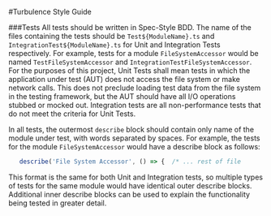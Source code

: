 #Turbulence Style Guide

###Tests
All tests should be written in Spec-Style BDD.  The name of the files containing the tests should be `Test${ModuleName}.ts` and `IntegrationTest${ModuleName}.ts` for Unit and Integration Tests respectively.  For example, tests for a module `FileSystemAccessor` would be named `TestFileSystemAccessor` and `IntegrationTestFileSystemAccessor`.  For the purposes of this project, Unit Tests shall mean tests in which the application under test (AUT) does not access the file system or make network calls.  This does not preclude loading test data from the file system in the testing framework, but the AUT should have all I/O operations stubbed or mocked out.  Integration tests are all non-performance tests that do not meet the criteria for Unit Tests.

In all tests, the outermost `describe` block should contain only name of the module under test, with words separated by spaces.  For example, the tests for the module `FileSystemAccessor` would have a describe block as follows:
   
```javascript
   describe('File System Accessor', () => {  /* ... rest of file
```   

This format is the same for both Unit and Integration tests, so multiple types of tests for the same module would have identical outer describe blocks.  Additional inner describe blocks can be used to explain the functionality being tested in greater detail.
